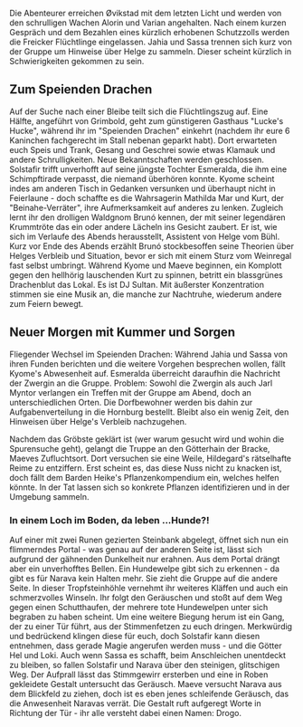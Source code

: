 Die Abenteurer erreichen Øvikstad mit dem letzten Licht und werden von den schrulligen Wachen Alorin und Varian angehalten. Nach einem kurzen Gespräch und dem Bezahlen eines kürzlich erhobenen Schutzzolls werden die Freicker Flüchtlinge eingelassen.
Jahia und Sassa trennen sich kurz von der Gruppe um Hinweise über Helge zu sammeln. Dieser scheint kürzlich in Schwierigkeiten gekommen zu sein.

## Zum Speienden Drachen

Auf der Suche nach einer Bleibe teilt sich die Flüchtlingszug auf. Eine Hälfte, angeführt von Grimbold, geht zum günstigeren Gasthaus "Lucke's Hucke", während ihr im "Speienden Drachen" einkehrt (nachdem ihr eure 6 Kaninchen fachgerecht im Stall nebenan geparkt habt). Dort erwarteten euch Speis und Trank, Gesang und Geschrei sowie etwas Klamauk und andere Schrulligkeiten. Neue Bekanntschaften werden geschlossen. Solstafir trifft unverhofft auf seine jüngste Tochter Esmeralda, die ihm eine Schimpftirade verpasst, die niemand überhören konnte. 
Kyome scheint indes am anderen Tisch in Gedanken versunken und überhaupt nicht in Feierlaune - doch schaffte es die Wahrsagerin Mathilda Mar und Kurt, der "Beinahe-Verräter", ihre Aufmerksamkeit auf anderes zu lenken.
Zugleich lernt ihr den drolligen Waldgnom Brunó kennen, der mit seiner legendären Krummtröte das ein oder andere Lächeln ins Gesicht zaubert. Er ist, wie sich im Verlaufe des Abends herausstellt, Assistent von Helge vom Bühl. Kurz vor Ende des Abends erzählt Brunó stockbesoffen seine Theorien über Helges Verbleib und Situation, bevor er sich mit einem Sturz vom Weinregal fast selbst umbringt. 
Während Kyome und Maeve beginnen, ein Komplott gegen den hellhörig lauschenden Kurt zu spinnen, betritt ein blassgrünes Drachenblut das Lokal. Es ist DJ Sultan. Mit äußerster Konzentration stimmen sie eine Musik an, die manche zur Nachtruhe, wiederum andere zum Feiern bewegt.

## Neuer Morgen mit Kummer und Sorgen

Fliegender Wechsel im Speienden Drachen: Während Jahia und Sassa von ihren Funden berichten und die weitere Vorgehen besprechen wollen, fällt Kyome's Abwesenheit auf. Esmeralda überreicht daraufhin die Nachricht der Zwergin an die Gruppe. Problem:
Sowohl die Zwergin als auch Jarl Myntor verlangen ein Treffen mit der Gruppe am Abend, doch an unterschiedlichen Orten. Die Dorfbewohner werden bis dahin zur Aufgabenverteilung in die Hornburg bestellt. Bleibt also ein wenig Zeit, den Hinweisen über Helge's Verbleib nachzugehen. 

Nachdem das Gröbste geklärt ist (wer warum gesucht wird und wohin die Spurensuche geht), gelangt die Truppe an den Götterhain der Bracke, Maeves Zufluchtsort. Dort versuchen sie eine Weile, Hildegard's rätselhafte Reime zu entziffern. Erst scheint es, das diese Nuss nicht zu knacken ist, doch fällt dem Barden Heike's Pflanzenkompendium ein, welches helfen könnte. In der Tat lassen sich so konkrete Pflanzen identifizieren und in der Umgebung sammeln. 

### In einem Loch im Boden, da leben ...Hunde?!
Auf einer mit zwei Runen gezierten Steinbank abgelegt, öffnet sich nun ein flimmerndes Portal - was genau auf der anderen Seite ist, lässt sich aufgrund der gähnenden Dunkelheit nur erahnen. Aus dem Portal drängt aber ein unverhofftes Bellen. Ein Hundewelpe gibt sich zu erkennen - da gibt es für Narava kein Halten mehr. Sie zieht die Gruppe auf die andere Seite. In dieser Tropfsteinhöhle vernehmt ihr weiteres Kläffen und auch ein schmerzvolles Winseln. Ihr folgt den Geräuschen und stoßt auf dem Weg gegen einen Schutthaufen, der mehrere tote Hundewelpen unter sich begraben zu haben scheint. 
Um eine weitere Biegung herum ist ein Gang, der zu einer Tür führt, aus der Stimmenfetzen zu euch dringen. Merkwürdig und bedrückend klingen diese für euch, doch Solstafir kann diesen entnehmen, dass gerade Magie angerufen werden muss - und die Götter Hel und Loki. Auch wenn Sassa es schafft, beim Anschleichen unentdeckt zu bleiben, so fallen Solstafir und Narava über den steinigen, glitschigen Weg. Der Aufprall lässt das Stimmgewirr ersterben und eine in Roben gekleidete Gestalt untersucht das Geräusch. Maeve versucht Narava aus dem Blickfeld zu ziehen, doch ist es eben jenes schleifende Geräusch, das die Anwesenheit Naravas verrät. Die Gestalt ruft aufgeregt Worte in Richtung der Tür - ihr alle versteht dabei einen Namen: Drogo. 